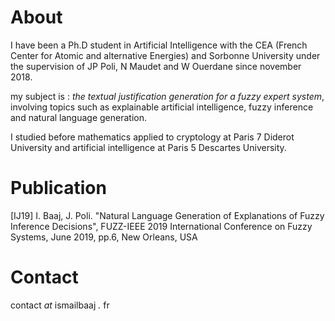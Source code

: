 # About

I have been a Ph.D student in Artificial Intelligence with the CEA (French Center for Atomic and alternative Energies) and Sorbonne University under the supervision of JP Poli, N Maudet and W Ouerdane since november 2018.

my subject is : *the textual justification generation for a fuzzy expert system*, involving topics such as explainable artificial intelligence, fuzzy inference and natural language generation.

I studied before mathematics applied to cryptology at Paris 7 Diderot University and artificial intelligence at Paris 5 Descartes University.

# Publication 

 [IJ19] I. Baaj, J. Poli. "Natural Language Generation of Explanations of Fuzzy Inference Decisions", FUZZ-IEEE 2019 International Conference on Fuzzy Systems, June 2019, pp.6, New Orleans, USA 
 
# Contact

contact _at_ ismailbaaj _._ fr

